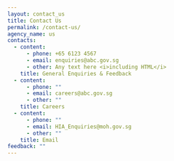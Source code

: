 ```yaml
---
layout: contact_us
title: Contact Us
permalink: /contact-us/
agency_name: us
contacts:
  - content:
      - phone: +65 6123 4567
      - email: enquiries@abc.gov.sg
      - other: Any text here <i>including HTML</i>
    title: General Enquiries & Feedback
  - content:
      - phone: ""
      - email: careers@abc.gov.sg
      - other: ""
    title: Careers
  - content:
      - phone: ""
      - email: HIA_Enquiries@moh.gov.sg
      - other: ""
    title: Email
feedback: ""
---
```

